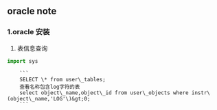 ## oracle note

### 1.oracle 安装

1. 表信息查询
```python
import sys
```


        ```
        SELECT \* from user\_tables;  
        查看名称包含log字符的表  
        select object\_name,object\_id from user\_objects where instr\(object\_name,'LOG'\)&gt;0;
        ```




